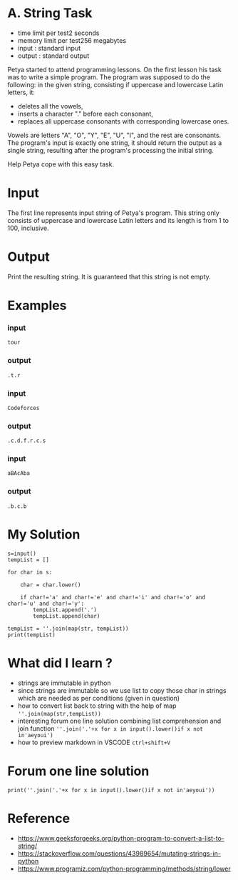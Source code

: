 # A. String Task

- time limit per test2 seconds
- memory limit per test256 megabytes
- input : standard input
- output : standard output

Petya started to attend programming lessons. On the first lesson his task was to write a simple program. The program was supposed to do the following: in the given string, consisting if uppercase and lowercase Latin letters, it:

- deletes all the vowels,
- inserts a character "." before each consonant,
- replaces all uppercase consonants with corresponding lowercase ones.

Vowels are letters "A", "O", "Y", "E", "U", "I", and the rest are consonants. The program's input is exactly one string, it should return the output as a single string, resulting after the program's processing the initial string.

Help Petya cope with this easy task.

# Input

The first line represents input string of Petya's program. This string only consists of uppercase and lowercase Latin letters and its length is from 1 to 100, inclusive.

# Output

Print the resulting string. It is guaranteed that this string is not empty.

# Examples

### input

```
tour
```

### output

```
.t.r
```

### input

```
Codeforces
```

### output

```
.c.d.f.r.c.s
```

### input

```
aBAcAba
```

### output

```
.b.c.b
```

# My Solution

```
s=input()
tempList = []

for char in s:

    char = char.lower()

    if char!='a' and char!='e' and char!='i' and char!='o' and char!='u' and char!='y':
        tempList.append('.')
        tempList.append(char)

tempList = ''.join(map(str, tempList))
print(tempList)
```

# What did I learn ?

- strings are immutable in python
- since strings are immutable so we use list to copy those char in strings which are needed as per conditions (given in question)
- how to convert list back to string with the help of map `''.join(map(str,tempList))`
- interesting forum one line solution combining list comprehension and join function `''.join('.'+x for x in input().lower()if x not in'aeyoui')`
- how to preview markdown in VSCODE `ctrl+shift+V`

# Forum one line solution

```
print(''.join('.'+x for x in input().lower()if x not in'aeyoui'))
```

# Reference

- https://www.geeksforgeeks.org/python-program-to-convert-a-list-to-string/
- https://stackoverflow.com/questions/43989654/mutating-strings-in-python
- https://www.programiz.com/python-programming/methods/string/lower
